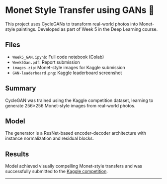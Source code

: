 # Monet Style Transfer using GANs 🎨

This project uses CycleGANs to transform real-world photos into Monet-style paintings. Developed as part of Week 5 in the Deep Learning course.

## Files
- `Week5_GAN.ipynb`: Full code notebook (Colab)
- `Week5Gan.pdf`: Report submission
- `images.zip`: Monet-style images for Kaggle submission
- `GAN-leaderboard.png`: Kaggle leaderboard screenshot

## Summary
CycleGAN was trained using the Kaggle competition dataset, learning to generate 256×256 Monet-style images from real-world photos.

## Model
The generator is a ResNet-based encoder-decoder architecture with instance normalization and residual blocks.

## Results
Model achieved visually compelling Monet-style transfers and was successfully submitted to the [Kaggle competition](https://www.kaggle.com/competitions/gan-getting-started/).

---

